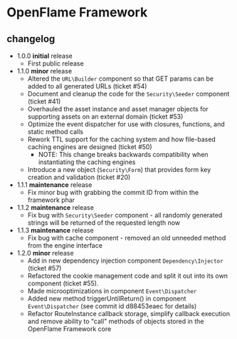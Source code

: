 # OpenFlame Framework

## changelog

 - 1.0.0 **initial** release
	 - First public release
 - 1.1.0 **minor** release
	 - Altered the `URL\Builder` component so that GET params can be added to all generated URLs (ticket #54)
	 - Document and cleanup the code for the `Security\Seeder` component (ticket #41)
	 - Overhauled the asset instance and asset manager objects for supporting assets on an external domain (ticket #53)
	 - Optimize the event dispatcher for use with closures, functions, and static method calls
	 - Rework TTL support for the caching system and how file-based caching engines are designed (ticket #50)
		- NOTE: This change breaks backwards compatibility when instantiating the caching engines
	 - Introduce a new object (`Security\Form`) that provides form key creation and validation (ticket #20)
 - 1.1.1 **maintenance** release
	 - Fix minor bug with grabbing the commit ID from within the framework phar
 - 1.1.2 **maintenance** release
	 - Fix bug with `Security\Seeder` component - all randomly generated strings will be returned of the requested length now
 - 1.1.3 **maintenance** release
	 - Fix bug with cache component - removed an old unneeded method from the engine interface
 - 1.2.0 **minor** release
	 - Add in new dependency injection component `Dependency\Injector` (ticket #57)
	 - Refactored the cookie management code and split it out into its own component (ticket #55).
	 - Made microoptimizations in component `Event\Dispatcher`
	 - Added new method triggerUntilReturn() in component `Event\Dispatcher` (see commit id d88453eaec for details)
	 - Refactor RouteInstance callback storage, simplify callback execution and remove ability to "call" methods of objects stored in the OpenFlame Framework core
